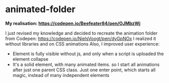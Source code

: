# animated-folder

**My realisation: https://codepen.io/Beefeater84/pen/OJMbzWj**

I just revised my knowledge and decided to recreate the animation folder from Codepen: https://codepen.io/NielsVoogt/pen/dyGpNOx
I realized it without libraries and on CSS animations
Also, I improved user experience:

* Element is fully visible without js, and only when a script is uploaded the element collapse
* It's a solid element, with many animated items. so I start all animations after just one parent CSS class. Just one enter point, which starts all magic, instead of many independent elements
